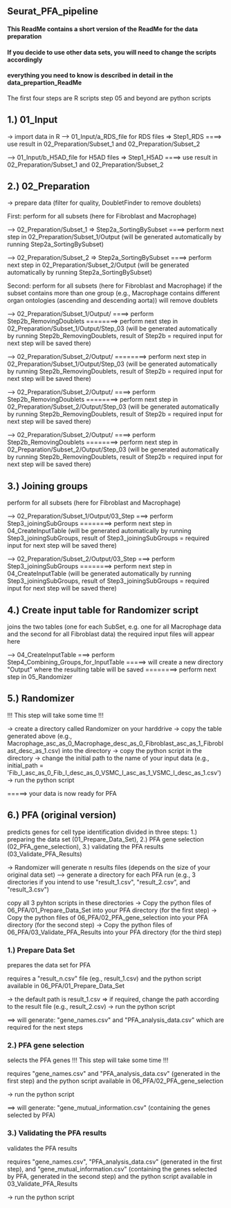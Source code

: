 ## Seurat_PFA_pipeline
#### This ReadMe contains a short version of the ReadMe for the data preparation
####  If you decide to use other data sets, you will need to change the scripts accordingly
####  everything you need to know is described in detail in the data_prepartion_ReadMe

The first four steps are R scripts
step 05 and beyond are python scripts


## 1.) 01_Input 
-> import data in R 
--> 01_Input/a_RDS_file for RDS files => Step1_RDS 
====> use result in 02_Preparation/Subset_1 and 02_Preparation/Subset_2

--> 01_Input/b_H5AD_file for H5AD files => Step1_H5AD 
====> use result in 02_Preparation/Subset_1 and 02_Preparation/Subset_2

## 2.) 02_Preparation
-> prepare data (filter for quality, DoubletFinder to remove doublets)

First:
perform for all subsets (here for Fibroblast and Macrophage)

--> 02_Preparation/Subset_1 => Step2a_SortingBySubset 
====> perform next step in 02_Preparation/Subset_1/Output (will be generated automatically by running Step2a_SortingBySubset)

--> 02_Preparation/Subset_2 => Step2a_SortingBySubset
====> perform next step in 02_Preparation/Subset_2/Output (will be generated automatically by running Step2a_SortingBySubset)

Second:
perform for all subsets (here for Fibroblast and Macrophage)
if the subset contains more than one group (e.g., Macrophage contains different organ ontologies (ascending and descending aorta)) 
will remove doublets 

--> 02_Preparation/Subset_1/Output/<firstSubset e.g. Macrophage_ascending aorta>
====> perform Step2b_RemovingDoublets 
========> perform next step in 02_Preparation/Subset_1/Output/Step_03 (will be generated automatically by running Step2b_RemovingDoublets,
                                          result of Step2b = required input for next step will be saved there)

--> 02_Preparation/Subset_2/Output/<secondSubset e.g. Macrophage_descending aorta>
========> perform next step in 02_Preparation/Subset_1/Output/Step_03 (will be generated automatically by running Step2b_RemovingDoublets,
                                          result of Step2b = required input for next step will be saved there)



--> 02_Preparation/Subset_2/Output/<firstSubset e.g. Fibroblast_ascending aorta>
====> perform Step2b_RemovingDoublets 
========> perform next step in 02_Preparation/Subset_2/Output/Step_03 (will be generated automatically by running Step2b_RemovingDoublets,
                                                                       result of Step2b = required input for next step will be saved there)

--> 02_Preparation/Subset_2/Output/<secondSubset e.g. Fibroblast_descending aorta>
====> perform Step2b_RemovingDoublets 
========> perform next step in 02_Preparation/Subset_2/Output/Step_03 (will be generated automatically by running Step2b_RemovingDoublets,
                                                                       result of Step2b = required input for next step will be saved there)

## 3.) Joining groups
perform for all subsets (here for Fibroblast and Macrophage)

--> 02_Preparation/Subset_1/Output/03_Step
===> perform Step3_joiningSubGroups
========> perform next step in 04_CreateInputTable (will be generated automatically by running Step3_joiningSubGroups,
                                                    result of Step3_joiningSubGroups = required input for next step will be saved there)

--> 02_Preparation/Subset_2/Output/03_Step
===> perform Step3_joiningSubGroups
========> perform next step in 04_CreateInputTable (will be generated automatically by running Step3_joiningSubGroups,
                                                    result of Step3_joiningSubGroups = required input for next step will be saved there)

## 4.) Create input table for Randomizer script
joins the two tables (one for each SubSet, e.g. one for all Macrophage data and the second for all Fibroblast data)
the required input files will appear here

--> 04_CreateInputTable
===> perform Step4_Combining_Groups_for_InputTable
=====>  will create a new directory "Output" where the resulting table will be saved
========> perform next step in 05_Randomizer 

## 5.) Randomizer  
!!! This step will take some time !!!

-> create a directory called Randomizer on your harddrive
-> copy the table generated above (e.g., Macrophage_asc_as_0_Macrophage_desc_as_0_Fibroblast_asc_as_1_Fibroblast_desc_as_1.csv)
	into the directory
-> copy the python script in the directory
-> change the initial path to the name of your input data (e.g., initial_path = 'Fib_I_asc_as_0_Fib_I_desc_as_0_VSMC_I_asc_as_1_VSMC_I_desc_as_1.csv')
-> run the python script

=====> your data is now ready for PFA

## 6.) PFA (original version)
predicts genes for cell type identification 
divided in three steps: 
	1.) preparing the data set (01_Prepare_Data_Set), 
	2.) PFA gene selection (02_PFA_gene_selection),
	3.) validating the PFA results (03_Validate_PFA_Results)

-> Randomizer will generate n results files (depends on the size of your original data set)
--> generate a directory for each PFA run (e.g., 3 directories if you intend to use "result_1.csv", "result_2.csv", and "result_3.csv")

copy all 3 pyhton scripts in these directories
-> Copy the python files of 06_PFA/01_Prepare_Data_Set into your PFA directory (for the first step)
-> Copy the python files of 06_PFA/02_PFA_gene_selection into your PFA directory (for the second step)
-> Copy the python files of 06_PFA/03_Validate_PFA_Results into your PFA directory (for the third step)

### 1.) Prepare Data Set
prepares the data set for PFA

requires a "result_n.csv" file (eg., result_1.csv)
and the python script available in 06_PFA/01_Prepare_Data_Set

-> the default path is result_1.csv => if required, change the path according to the result file (e.g., result_2.csv)
-> run the python script

==> will generate: "gene_names.csv" and "PFA_analysis_data.csv" which are required for the next steps

### 2.) PFA gene selection 
selects the PFA genes
!!! This step will take some time !!!

requires "gene_names.csv" and "PFA_analysis_data.csv" (generated in the first step)
and the python script available in 06_PFA/02_PFA_gene_selection

-> run the python script

==> will generate: "gene_mutual_information.csv" (containing the genes selected by PFA)

### 3.) Validating the PFA results
validates the PFA results

requires "gene_names.csv", "PFA_analysis_data.csv" (generated in the first step), 
and "gene_mutual_information.csv" (containing the genes selected by PFA, generated in the second step)
and the python script available in 03_Validate_PFA_Results

-> run the python script

